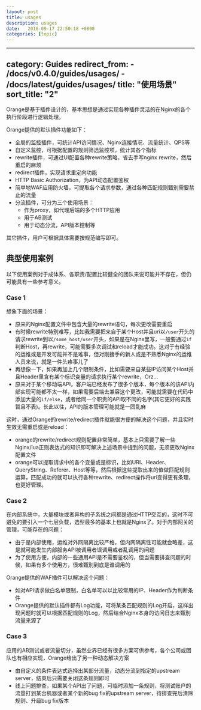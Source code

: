 ```yaml
---
layout: post
title: usages
description: usages
date:   2016-09-17 22:50:18 +0800 
categories: [topic]
---
```

---
category: Guides
redirect_from:
    - /docs/v0.4.0/guides/usages/
    - /docs/latest/guides/usages/
title: "使用场景"
sort_title: "2"
---

Orange是基于插件设计的，基本思想是通过实现各种插件灵活的在Nginx的各个执行阶段进行逻辑处理。

Orange提供的默认插件功能如下：

- 全局的监控插件，可统计API访问情况、Nginx连接情况、流量统计、QPS等
- 自定义监控，可根据配置的规则筛选监控项，统计其各个指标
- rewrite插件，可通过UI配置各种rewrite策略，省去手写nginx rewrite，然后重启的麻烦
- redirect插件，实现请求重定向功能
- HTTP Basic Authorization，为API动态配置鉴权
- 简单地WAF应用防火墙，可提取各个请求参数，通过各种匹配规则甄别需要禁止的流量
- 分流插件，可分为三个使用场景：
    - 作为proxy，如代理后端的多个HTTP应用
    - 用于AB测试
    - 用于动态分流，API版本控制等

其它插件，用户可根据具体需要按规范编写即可。

## 典型使用案例

以下使用案例对于成体系、各职责/配置比较健全的团队来说可能并不存在，但仍可能具有一些参考意义。

### Case 1

想象下面的场景：

 - 原来的Nginx配置文件中包含大量的rewrite语句，每次更改需要重启
 - 有时候rewrite特别难写，比如我需要把来自于某个Host并且uri以`/user`开头的请求rewrite到以`/some_host/user`开头，如果是在Nginx里写，一般要通过`if`判断Host，再rewrite，可能需要多次调试和reload才能成功。这对于有经验的运维或是开发可能并不是难事，但对刚接手的新人或是不熟悉Nginx的运维人员来说，就是一件头疼事儿了
 - 再想像一下，如果再加上几个限制条件，比如需要来自某些IP访问某个Host并且Header里含有某个标识变量的请求执行某个rewrite，Orz...
 - 原来对于某个移动端API，客户端已经发布了很多个版本，每个版本的该API内部实现可能都不太一样，如果需要后端去兼容这个更改，可能就需要在代码中添加大量的`if/else`，或者给同一个职责的API取不同的名字(其它更好的实践暂且不表)。长此以往，API的版本管理可能就是一团乱麻

这时，通过Orange的rewrite/redirect插件就能很方便的解决这个问题，并且实时生效无需重启或是reload：

 - orange的rewrite/redirect规则配置非常简单，基本上只需要了解一些Nginx/lua正则表达式的知识即可解决上述场景中提到的问题，无须更改Nginx配置文件
 - orange可以提取请求中的各个变量或是标识，比如URI、Header、QueryString、Referer、Host等等，然后根据这些提取出来的值做匹配规则运算，匹配成功的就可以执行各种rewrite、redirect操作将uri变得更有条理，也更好管理。


### Case 2

在内部系统中，大量模块或者异构的子系统之间都是通过HTTP交互的，这时不可避免的要引入一个七层负载，选型最多的基本上也就是Nginx了。对于内部网关的管理，可能存在的问题：

 - 由于是内部使用，运维对外网隔离比较严格，但内网隔离性可能就会略差，这是就可能发生内部服务API被调用者误调用或者乱调用的问题
 - 为了使用方便，内部的一些通用API是不需要鉴权的，但当需要排查问题的时候，如果有多个使用方，很难甄别到底是谁调用的

Orange提供的WAF插件可以解决这个问题：
 
 - 如对API请求做白名单限制，白名单可以以比较常用的IP、Header作为判断条件
 - Orange提供的默认插件都有Log功能，可将某条匹配规则的Log开启，这样出现问题时就可以根据匹配规则的Log，然后结合Nginx本身的访问日志来甄别流量来源了


### Case 3

应用的AB测试或者流量切分，虽然业界已经有很多方案可供参考，各个公司或团队也有相应实现，Orange给出了另一种动态解决方案

 - 由自定义的条件表达式选择出某部分流量，动态分流到指定的upstream server，结束后只需要关闭这条规则即可
 - 线上问题排查，如果某个API出了问题，可临时添加一条规则，将测试账户的流量打到某台机器或者某个新的bug fix的upstream server，待排查完后清除规则、升级bug fix版本




